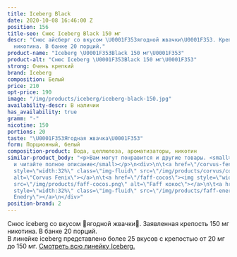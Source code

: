 ```yaml
---
title: Iceberg Black
date: 2020-10-08 16:46:00 Z
position: 156
title-seo: Снюс Iceberg Black 150 мг
descr: "Снюс айсберг со вкусом \U0001F353ягодной жвачки\U0001F353. Крепость 150 мг
  никотина. В банке 20 порций."
product-name: "Iceberg \U0001F353Black 150 мг\U0001F353"
product-alt: "Снюс Iceberg \U0001F353Black 150 мг\U0001F353"
strong: Очень крепкий
brand: Iceberg
composition: Белый
price: 210
opt-price: 190
image: "/img/products/iceberg/iceberg-black-150.jpg"
availability-descr: В наличии
has_availability: true
gramm: "-"
nicotine: 150
portions: 20
taste: "\U0001F353Ягодная жвачка\U0001F353"
form: Порционный, белый
composition-product: Вода, целлюлоза, ароматизаторы, никотин
similar-product_body: "<p>Вам могут понравится и другие товары. <small>Жмите на картинки
  и читайте полное описание</small></p>\n<div>\n\t<a href=\"/corvus-fenix-barberry\"><img
  style=\"width:32%\" class=\"img-fluid\" src=\"/img/products/corvus/corvus-fenix.png\"
  alt=\"Corvus Fenix\"></a>\n\t<a href=\"/faff-cocos\"><img style=\"width:32%\" class=\"img-fluid\"
  src=\"/img/products/faff-cocos.png\" alt=\"Faff кокос\"></a>\n\t<a href=\"/faff-snus-energy\"><img
  style=\"width:32%\" class=\"img-fluid\" src=\"/img/products/faff-energy.png\" alt=\"Faff
  Enedry\"></a>\n</div>"
position-brand: 2
---
```


Снюс iceberg со вкусом 🍓ягодной жвачки🍓. Заявленная крепость 150 мг никотина. В банке 20 порций.<br> 
В линейке iceberg представлено более 25 вкусов с крепостью от 20 мг до 150 мг. <a href="/iceberg">Смотреть всю линейку Iceberg.</a>